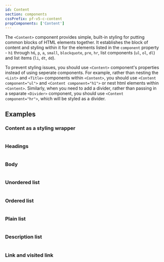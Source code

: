 ```yaml
---
id: Content
section: components
cssPrefix: pf-v5-c-content
propComponents: ['Content']
---
```


The `<Content>` component provides simple, built-in styling for putting common blocks of HTML elements together. It establishes the block of content and styling within it for the elements listed in the `component` property - `h1` through `h6`, `p`, `a`, `small`, `blockquote`, `pre`, `hr`, list components (`ul`, `ol`, `dl`) and list items (`li`, `dt`, `dd`).

To prevent styling issues, you should use `<Content>` component's properties instead of using seperate components. For example, rather than nesting the `<List>` and `<Title>` components within `<Content>`, you should use `<Content component="ul">` and `<Content component="h1">` or nest html elements within `<Content>`. Similarly, when you need to add a divider, rather than passing in a separate `<Divider>` component, you should use `<Content component="hr">`, which will be styled as a divider.

## Examples

### Content as a styling wrapper

```ts file="./ContentWrapper.tsx"

```

### Headings

```ts file="./ContentHeadings.tsx"

```

### Body

```ts file="./ContentBody.tsx"

```

### Unordered list

```ts file="./ContentUnorderedList.tsx"

```

### Ordered list

```ts file="./ContentOrderedList.tsx"

```

### Plain list

```ts file="./ContentPlainList.tsx"

```

### Description list

```ts file="./ContentDescriptionList.tsx"

```

### Link and visited link

```ts file="./ContentVisited.tsx"

```

